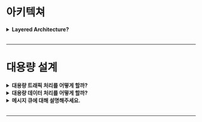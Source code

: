 # 아키텍쳐

<details>
    <summary><b>Layered Architecture?</b></summary>

- Spring MVC에서 많이 사용되는 아키텍쳐
- **왜 레이어를 분리하는가? 👉 관심사의 분리**
- 장점
  - 높은 유지보수성
  - 쉬운 테스트 

### Layers

- Presentation Layer
  - 사용자가 데이터를 전달하기 위해 화면에 정보를 표시하는 것을 주 관심사로 둔다.
  - Presentation Layer 는 비즈니스 로직이 어떻게 수행되는지 알 필요가 없다. 
  - ex) View, Controller 
- Business Layer
  - Persistence Layer에서 데이터를 가져와 비즈니스 로직을 수행 
  - ex) Service, Domain
- Persistence Layer
  - 애플리케이션의 영속성을 구현하기 위해 데이터 소스로부터 데이터를 가져오는 역할 
  - ex) Repository, DAO

<img width="999" alt="image" src="https://github.com/haero77/Today-I-Learned/assets/65555299/1e0bbd22-f74f-44e9-b204-17dfebe75b7d">




</details>


<br>

---

# 대용량 설계 

<details>
    <summary><b>대용량 트래픽 처리를 어떻게 할까?</b></summary>
</details>

<details>
    <summary><b>대용량 데이터 처리를 어떻게 할까?</b></summary>
</details>

<details>
    <summary><b>메시지 큐에 대해 설명해주세요.</b></summary>

- [ 메세지 큐(Message Queue)란? ]
  - 메세지 큐(Message Queue)란 Queue 자료구조를 이용하여 데이터(메세지)를 관리하는 시스템으로, 비동기 통신 프로토콜을 제공하여 메세지를 빠르게 주고 받을 수 있게 해준다. 메세지 큐에서는 Producer(생산자)가 Message를 Queue에 넣어두면, Consumer가 Message를 가져와 처리하게 된다. 메세지 큐에는 Kafka, Rabbit MQ, AMPQ 등이 있다.

---

- https://mangkyu.tistory.com/88

</details>

<br>

---